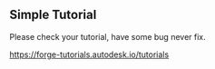 ## Simple Tutorial 

Please check your tutorial, have some bug never fix. 

https://forge-tutorials.autodesk.io/tutorials

